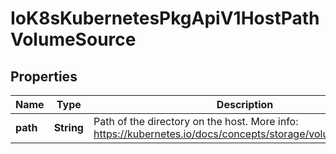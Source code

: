 
# IoK8sKubernetesPkgApiV1HostPathVolumeSource

## Properties
Name | Type | Description | Notes
------------ | ------------- | ------------- | -------------
**path** | **String** | Path of the directory on the host. More info: https://kubernetes.io/docs/concepts/storage/volumes#hostpath | 



